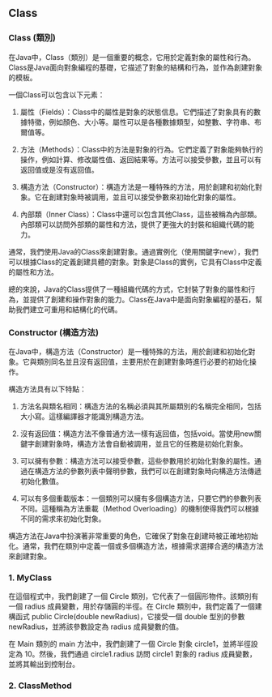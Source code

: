 ## Class

### Class (類別)
在Java中，Class（類別）是一個重要的概念，它用於定義對象的屬性和行為。Class是Java面向對象編程的基礎，它描述了對象的結構和行為，並作為創建對象的模板。      
      
一個Class可以包含以下元素：      
      
1. 屬性（Fields）：Class中的屬性是對象的狀態信息。它們描述了對象具有的數據特徵，例如顏色、大小等。屬性可以是各種數據類型，如整數、字符串、布爾值等。

2. 方法（Methods）：Class中的方法是對象的行為。它們定義了對象能夠執行的操作，例如計算、修改屬性值、返回結果等。方法可以接受參數，並且可以有返回值或是沒有返回值。

3. 構造方法（Constructor）：構造方法是一種特殊的方法，用於創建和初始化對象。它在創建對象時被調用，並且可以接受參數來初始化對象的屬性。

4. 內部類（Inner Class）：Class中還可以包含其他Class，這些被稱為內部類。內部類可以訪問外部類的屬性和方法，提供了更強大的封裝和組織代碼的能力。
      
通常，我們使用Java的Class來創建對象。通過實例化（使用關鍵字new），我們可以根據Class的定義創建具體的對象。對象是Class的實例，它具有Class中定義的屬性和方法。      
      
總的來說，Java的Class提供了一種組織代碼的方式，它封裝了對象的屬性和行為，並提供了創建和操作對象的能力。Class在Java中是面向對象編程的基石，幫助我們建立可重用和結構化的代碼。      

### Constructor (構造方法)
在Java中，構造方法（Constructor）是一種特殊的方法，用於創建和初始化對象。它與類別同名並且沒有返回值，主要用於在創建對象時進行必要的初始化操作。      
      
構造方法具有以下特點：      
      
1. 方法名與類名相同：構造方法的名稱必須與其所屬類別的名稱完全相同，包括大小寫。這樣編譯器才能識別構造方法。      
      
2. 沒有返回值：構造方法不像普通方法一樣有返回值，包括void。當使用new關鍵字創建對象時，構造方法會自動被調用，並且它的任務是初始化對象。
      
3. 可以擁有參數：構造方法可以接受參數，這些參數用於初始化對象的屬性。通過在構造方法的參數列表中聲明參數，我們可以在創建對象時向構造方法傳遞初始化數值。
      
4. 可以有多個重載版本：一個類別可以擁有多個構造方法，只要它們的參數列表不同。這種稱為方法重載（Method Overloading）的機制使得我們可以根據不同的需求來初始化對象。
      
構造方法在Java中扮演著非常重要的角色，它確保了對象在創建時被正確地初始化。通常，我們在類別中定義一個或多個構造方法，根據需求選擇合適的構造方法來創建對象。      

### 1. MyClass
在這個程式中，我們創建了一個 Circle 類別，它代表了一個圓形物件。該類別有一個 radius 成員變數，用於存儲圓的半徑。在 Circle 類別中，我們定義了一個建構函式 public Circle(double newRadius)，它接受一個 double 型別的參數 newRadius，並將該參數設定為 radius 成員變數的值。     
        
在 Main 類別的 main 方法中，我們創建了一個 Circle 對象 circle1，並將半徑設定為 10。然後，我們通過 circle1.radius 訪問 circle1 對象的 radius 成員變數，並將其輸出到控制台。      

### 2. ClassMethod
